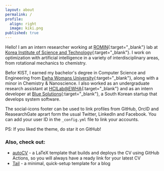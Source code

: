 ```yaml
---
layout: about
permalink: /
profile:
  align: right
  image: kiki.png
published: true
---
```


Hello! I am an intern researcher working at [ROMIN](https://romin.re.kr/){:target="_blank"} lab at [Korea Institute of Science and Technology](https://www.kist.re.kr/eng/index.do){:target="_blank"}. I work on optimization with artificial intelligence in a variety of interdisciplinary areas, from rotational mechanics to chemistry. 

Befor KIST, I earned my bachelor's degree in Computer Science and Engineering from [Ewha Womans University](https://www.ewha.ac.kr/ewhaen/index.do){:target="_blank"}, along with a minor in Chemistry & Nanoscience. I also worked as an undergraduate research assistant at [HCILab@EWHA](https://hcil-ewha.github.io/homepage/){:target="_blank"} and as an intern developer at [Blue Solutions](http://www.bluechain.kr/main#){:target="_blank"}, a South Korean startup that develops system software.

The social-icons footer can be used to link profiles from GitHub, OrcID and ReasearchGate aprart form the usual Twitter, LinkedIn and Facebook. You can add your user ID in the `_config.yml` file to link your accounts.

PS: If you liked the theme, do star it on GitHub!

### Also, check out:

- [autoCV](https://github.com/jitinnair1/autocv) - a LaTeX template that builds and deploys the CV using GitHub Actions, so you will always have a ready link for your latest CV
- [Tail](https://github.com/jitinnair1/tail) - a minimal, quick-setup template for a blog
